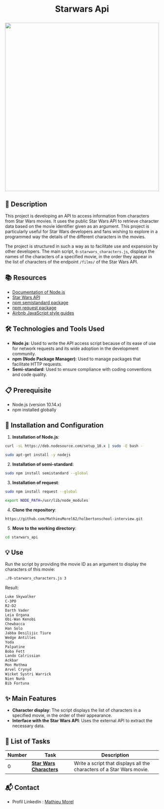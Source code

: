 # <p align="center">Starwars Api</p>

<img src="https://github.com/MathieuMorel62/holbertonschool-interview/assets/113856302/2b8d8bf9-97fc-4cb5-9bf8-a9bbd2372430" width="100%" height="550px" />

## 📝 Description

This project is developing an API to access information from characters from Star Wars movies. It uses the public Star Wars API to retrieve character data based on the movie identifier given as an argument. This project is particularly useful for Star Wars developers and fans wishing to explore in a programmed way the details of the different characters in the movies.

The project is structured in such a way as to facilitate use and expansion by other developers. The main script, `0-starwars_characters.js`, displays the names of the characters of a specified movie, in the order they appear in the list of characters of the endpoint `/films/` of the Star Wars API.

## 📚 Resources

- [Documentation of Node.js](https://nodejs.org/en/docs/)
- [Star Wars API](https://swapi-api.hbtn.io)
- [npm semistandard package](https://www.npmjs.com/package/semistandard)
- [npm request package](https://www.npmjs.com/package/request)
- [Airbnb JavaScript style guides](https://github.com/airbnb/javascript)

## 🛠️ Technologies and Tools Used

- **Node.js**: Used to write the API access script because of its ease of use for network requests and its wide adoption in the development community.
- **npm (Node Package Manager)**: Used to manage packages that facilitate HTTP requests.
- **Semi-standard**: Used to ensure compliance with coding conventions and code quality.

## 📋 Prerequisite

- Node.js (version 10.14.x)
- npm installed globally

## 🚀 Installation and Configuration

1. **Installation of Node.js**:

```bash
curl -sL https://deb.nodesource.com/setup_10.x | sudo -E bash -

sudo apt-get install -y nodejs
```

2. **Installation of semi-standard**:
  
```bash
sudo npm install semistandard --global
```

3. **Installation of request**:

```bash
sudo npm install request --global

export NODE_PATH=/usr/lib/node_modules
```

4. **Clone the repository**:

```bash
https://github.com/MathieuMorel62/holbertonschool-interview.git
```

5. **Move to the working directory**:

```bash
cd starwars_api
```

## 💡 Use

Run the script by providing the movie ID as an argument to display the characters of this movie:

```bash
./0-starwars_characters.js 3
```

Result:

```bash
Luke Skywalker
C-3PO
R2-D2
Darth Vader
Leia Organa
Obi-Wan Kenobi
Chewbacca
Han Solo
Jabba Desilijic Tiure
Wedge Antilles
Yoda
Palpatine
Boba Fett
Lando Calrissian
Ackbar
Mon Mothma
Arvel Crynyd
Wicket Systri Warrick
Nien Nunb
Bib Fortuna
```

## ✨ Main Features

- **Character display**: The script displays the list of characters in a specified movie, in the order of their appearance.
- **Interface with the Star Wars API**: Uses the external API to extract the necessary data.

## 📝 List of Tasks

| Number | Task | Description |
|--------|-----------------------------------|-----------------------------------------------------------------------------------------|
| 0 | [**Star Wars Characters**](https://github.com/MathieuMorel62/holbertonschool-interview/tree/main/starwars_api/0-starwars_characters.js) | Write a script that displays all the characters of a Star Wars movie. |

## 📬 Contact
- Profil LinkedIn : [Mathieu Morel](https://www.linkedin.com/in/mathieu-morel-9ab457261/)
